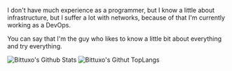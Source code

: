 I don't have much experience as a programmer, but I know a little about infrastructure, but I suffer a lot with networks, because of that I'm currently working as a DevOps.

You can say that I'm the guy who likes to know a little bit about everything and try everything.



<img alt="Bittuxo's Github Stats" src="https://github-readme-stats.vercel.app/api?username=Bittuxo&show_icons=true&hide_border=true&count_private=true&include_all_commits=true" />

<img alt="Bittuxo's Githut TopLangs" src="https://github-readme-stats.vercel.app/api/top-langs/?username=Bittuxo&layout=compact" />

<br>
